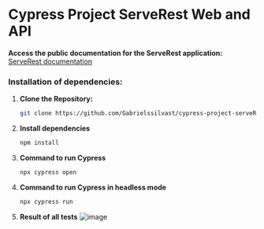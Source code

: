 # Cypress Project ServeRest Web and API

**Access the public documentation for the ServeRest application:**
[ServeRest documentation](https://serverest.dev/)

### Installation of dependencies:

1. **Clone the Repository:**

   ```bash
   git clone https://github.com/Gabrielssilvast/cypress-project-serveRest.git

   ```

2. **Install dependencies**

   ```bash
   npm install

   ```

3. **Command to run Cypress**

   ```bash
   npx cypress open

   ```

4. **Command to run Cypress in headless mode**

   ```bash
   npx cypress run

   ```

5. **Result of all tests**
![image](https://github.com/user-attachments/assets/46057348-c662-4280-8592-d7d60104aebb)
